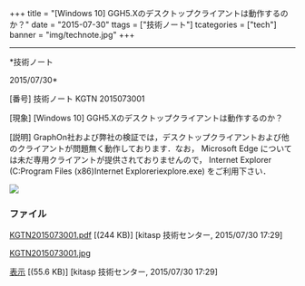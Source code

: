 ﻿+++
title = "[Windows 10] GGH5.Xのデスクトップクライアントは動作するのか？"
date = "2015-07-30"
ttags = ["技術ノート"]
tcategories = ["tech"]
banner = "img/technote.jpg"
+++

-----------------------------------------------------------------------------------------------------------------------------

*技術ノート

2015/07/30*


[番号]
技術ノート KGTN 2015073001

[現象]
[Windows 10] GGH5.Xのデスクトップクライアントは動作するのか？

[説明]
GraphOn社および弊社の検証では，デスクトップクライアントおよび他のクライアントが問題無く動作しております．なお，
Microsoft Edge
については未だ専用クライアントが提供されておりませんので， Internet
Explorer (C:Program Files (x86)Internet Exploreriexplore.exe)
をご利用下さい．

![](http://techreport.kitasp.net/attachments/download/2180/KGTN2015073001.jpg)


### ファイル

 
 


[KGTN2015073001.pdf](http://techreport.kitasp.net/attachments/download/2179/KGTN2015073001.pdf)
 [(244 KB)] [kitasp 技術センター, 2015/07/30
17:29]

[KGTN2015073001.jpg](http://techreport.kitasp.net/attachments/download/2180/KGTN2015073001.jpg)

[表示](http://techreport.kitasp.net/attachments/2180/KGTN2015073001.jpg "表示")
 [(55.6 KB)] [kitasp 技術センター, 2015/07/30
17:29]


 


 

